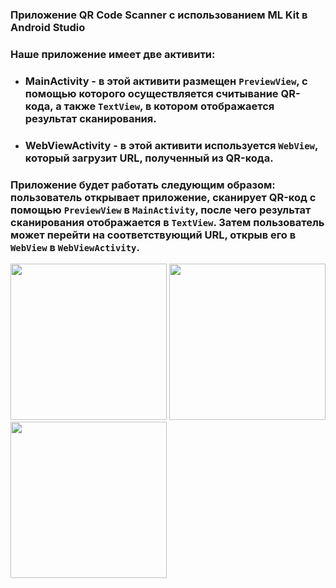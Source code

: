 ### Приложение QR Code Scanner с использованием ML Kit в Android Studio
### Наше приложение имеет две активити:

* ### MainActivity - в этой активити размещен `PreviewView`, с помощью которого осуществляется считывание QR-кода, а также `TextView`, в котором отображается результат сканирования.

* ### WebViewActivity - в этой активити используется `WebView`, который загрузит URL, полученный из QR-кода.

### Приложение будет работать следующим образом: пользователь открывает приложение, сканирует QR-код с помощью `PreviewView` в `MainActivity`, после чего результат сканирования отображается в `TextView`. Затем пользователь может перейти на соответствующий URL, открыв его в `WebView` в `WebViewActivity`.

<img src="https://github.com/user-attachments/assets/66b45a9a-6030-462e-8089-1f2195cddefb" width="250">
<img src="https://github.com/user-attachments/assets/376a66fc-143b-45b2-ab8f-f66f4307a9ca" width="250">
<img src="https://github.com/user-attachments/assets/7bcc8d94-898b-4eec-bac1-1760e9d0390d" width="250">
